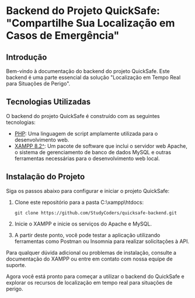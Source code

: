 # Backend do Projeto QuickSafe: "Compartilhe Sua Localização em Casos de Emergência"

## Introdução

Bem-vindo à documentação do backend do projeto QuickSafe. Este backend é uma parte essencial da solução "Localização em Tempo Real para Situações de Perigo".

## Tecnologias Utilizadas

O backend do projeto QuickSafe é construído com as seguintes tecnologias:

- [PHP](https://www.php.net/): Uma linguagem de script amplamente utilizada para o desenvolvimento web.
- [XAMPP 8.2^](https://www.apachefriends.org/): Um pacote de software que inclui o servidor web Apache, o sistema de gerenciamento de banco de dados MySQL e outras ferramentas necessárias para o desenvolvimento web local.

## Instalação do Projeto

Siga os passos abaixo para configurar e iniciar o projeto QuickSafe:

1. Clone este repositório para a pasta C:\xampp\htdocs: 
   ```
   git clone https://github.com/StudyCoders/quicksafe-backend.git
   ```
   
2. Inicie o XAMPP e inicie os serviços do Apache e MySQL.
   
3. A partir deste ponto, você pode testar a aplicação utilizando ferramentas como Postman ou Insomnia para realizar solicitações à API.

Para qualquer dúvida adicional ou problemas de instalação, consulte a documentação do XAMPP ou entre em contato com nossa equipe de suporte.

Agora você está pronto para começar a utilizar o backend do QuickSafe e explorar os recursos de localização em tempo real para situações de perigo.
